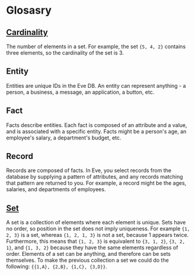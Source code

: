# Glosasry

## [Cardinality](https://en.wikipedia.org/wiki/Cardinality)

The number of elements in a set. For example, the set `{5, 4, 2}` contains three elements, so the cardinality of the set is 3.

## Entity

Entities are unique IDs in the Eve DB. An entity can represent anything - a person, a business, a message, an application, a button, etc.

## Fact 

Facts describe entities. Each fact is composed of an attribute and a value, and is associated with a specific entity. Facts might be a person's age, an employee's salary, a department's budget, etc.

## Record

Records are composed of facts. In Eve, you select records from the database by supplying a pattern of attributes, and any records matching that pattern are returned to you. For example, a record might be the ages, salaries, and departments of employees.

## [Set](https://en.wikipedia.org/wiki/Set_(mathematics))

A set is a collection of elements where each element is unique. Sets have no order, so position in the set does not imply uniqueness. For example `{1, 2, 3}` is a set, whereas `{1, 2, 1, 3}` is not a set, because 1 appears twice. Furthermore, this means that `{1, 2, 3}` is equivalent to `{3, 1, 2}`, `{3, 2, 1}`, and `{1, 3, 2}` because they have the same elements regardless of order. Elements of a set can be anything, and therefore can be sets themselves. To make the previous collection a set we could do the following: `{{1,A}, {2,B}, {1,C}, {3,D}}`.